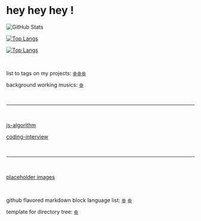 # hey hey hey !


<!-- ############################################################################################### -->
<!-- STATS -->

<!-- https://github.com/rishisuresh7/github-readme-stats -->

<!-- ![GitHub Stats](https://github-readme-stats.vercel.app/api?username=chrisdevsandapps&theme=radical) -->

<!-- ![GitHub Stats](https://github-readme-stats.vercel.app/api?username=chrisdevsandapps&theme=dark) -->

![GitHub Stats](https://github-readme-stats.vercel.app/api?username=chrisdevsandapps&theme=merko&count_private=true&show_icons=true)

<!-- ![GitHub Stats](https://github-readme-stats.vercel.app/api?username=chrisdevsandapps&theme=gruvbox) -->




<!-- ![GitHub Stats](https://github-readme-stats.vercel.app/api?username=chrisdevsandapps&theme=tokyonight) -->

<!-- ![GitHub Stats](https://github-readme-stats.vercel.app/api?username=chrisdevsandapps&theme=onedark) -->

<!-- ![GitHub Stats](https://github-readme-stats.vercel.app/api?username=chrisdevsandapps&theme=cobalt) -->

<!-- ![GitHub Stats](https://github-readme-stats.vercel.app/api?username=chrisdevsandapps&theme=synthwave) -->

<!-- ![GitHub Stats](https://github-readme-stats.vercel.app/api?username=chrisdevsandapps&theme=highcontrast) -->

<!-- ![GitHub Stats](https://github-readme-stats.vercel.app/api?username=chrisdevsandapps&theme=dracula) -->





[![Top Langs](https://github-readme-stats.vercel.app/api/top-langs/?username=chrisdevsandapps&langs_count=10)](https://github.com/anuraghazra/github-readme-stats)


<!-- ############################################################################################### -->



[![Top Langs](https://github-readme-stats.vercel.app/api/top-langs/?username=chrisdevsandapps&langs_count=8&layout=compact)](https://github.com/anuraghazra/github-readme-stats)



<!-- ############################################################################################### -->
<!-- ############################################################################################### -->








<br>



list to tags on my projects: [&#8859;&#8859;&#8859;](https://github.com/chrisdevsandapps/my-github-repository-tags)




background working musics: [&#8859;](https://gist.github.com/chrisdevsandapps/e75238da6604c466ce5f6a6f42eb387f)




<br>

---


<br>


[js-algorithm](https://github.com/TheAlgorithms/Javascript)



[coding-interview](https://github.com/jwasham/coding-interview-university)


<br>

---


<br>



[placeholder images](https://gist.github.com/chrisdevsandapps/e0482515c90d7b1bb1bc0d790bd3323f)




<br>




github flavored markdown block language list: [&#8859;](https://www.rubycoloredglasses.com/2013/04/languages-supported-by-github-flavored-markdown/) [&#8859;](https://github.com/github/linguist/blob/master/lib/linguist/languages.yml)



template for directory tree: [&#8859;](https://gist.github.com/chrisdevsandapps/5be9b39d51c6afc6005ee1985d13262b)

